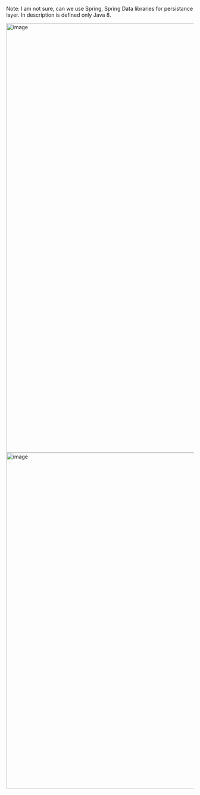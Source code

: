 Note: I am not sure, can we use Spring, Spring Data libraries for persistance layer. In description is defined only Java 8.

<img width="1153" alt="image" src="https://user-images.githubusercontent.com/104450934/208983059-77853fb4-eba0-4c81-b116-90b5579226de.png">
<img width="902" alt="image" src="https://user-images.githubusercontent.com/104450934/208983741-7fb0e51d-d757-484e-93e5-dbe62edacbde.png">

